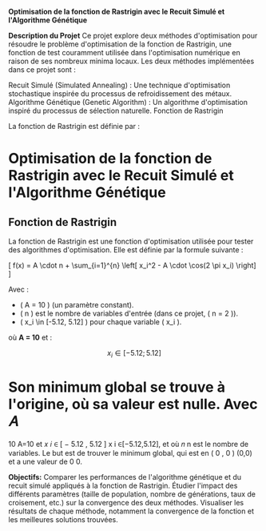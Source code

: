 **Optimisation de la fonction de Rastrigin avec le Recuit Simulé et l'Algorithme Génétique**

**Description du Projet**
Ce projet explore deux méthodes d'optimisation pour résoudre le problème d'optimisation de la fonction de Rastrigin, une fonction de test couramment utilisée dans l'optimisation numérique en raison de ses nombreux minima locaux. Les deux méthodes implémentées dans ce projet sont :

Recuit Simulé (Simulated Annealing) : Une technique d'optimisation stochastique inspirée du processus de refroidissement des métaux.
Algorithme Génétique (Genetic Algorithm) : Un algorithme d'optimisation inspiré du processus de sélection naturelle.
Fonction de Rastrigin

La fonction de Rastrigin est définie par :
# Optimisation de la fonction de Rastrigin avec le Recuit Simulé et l'Algorithme Génétique

## Fonction de Rastrigin

La fonction de Rastrigin est une fonction d'optimisation utilisée pour tester des algorithmes d'optimisation. Elle est définie par la formule suivante :

\[
f(x) = A \cdot n + \sum_{i=1}^{n} \left[ x_i^2 - A \cdot \cos(2 \pi x_i) \right]
\]

Avec :

- \( A = 10 \) (un paramètre constant).
- \( n \) est le nombre de variables d'entrée (dans ce projet, \( n = 2 \)).
- \( x_i \in [-5.12, 5.12] \) pour chaque variable \( x_i \).




où **A = 10** et :

$$
x_i \in [-5.12 ; 5.12]
$$

Son **minimum global** se trouve à **l'origine**, où sa valeur est **nulle**.
Avec 
𝐴
=
10
A=10 et 
𝑥
𝑖
∈
[
−
5.12
,
5.12
]
x 
i
 ∈[−5.12,5.12], et où 
𝑛
n est le nombre de variables. Le but est de trouver le minimum global, qui est en 
(
0
,
0
)
(0,0) et a une valeur de 
0
0.

**Objectifs:**
Comparer les performances de l'algorithme génétique et du recuit simulé appliqués à la fonction de Rastrigin.
Étudier l'impact des différents paramètres (taille de population, nombre de générations, taux de croisement, etc.) sur la convergence des deux méthodes.
Visualiser les résultats de chaque méthode, notamment la convergence de la fonction et les meilleures solutions trouvées.
